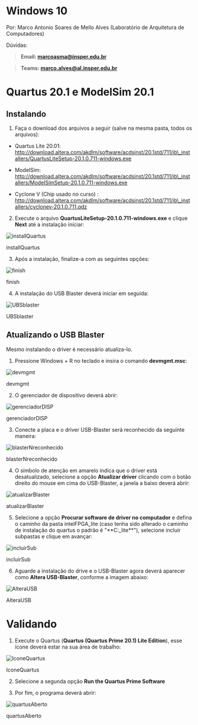Windows 10
==========

Por: Marco Antonio Soares de Mello Alves (Laboratório de Arquitetura de
Computadores)

Dúvidas:

> **Email: marcoasma@insper.edu.br**

> **Teams: marco.alves@al.insper.edu.br**

Quartus 20.1 e ModelSim 20.1
============================

Instalando
----------

1.  Faça o download dos arquivos a seguir (salve na mesma pasta, todos
    os arquivos):

-   Quartus Lite 20.01:
    http://download.altera.com/akdlm/software/acdsinst/20.1std/711/ib\_installers/QuartusLiteSetup-20.1.0.711-windows.exe

-   ModelSim:
    http://download.altera.com/akdlm/software/acdsinst/20.1std/711/ib\_installers/ModelSimSetup-20.1.0.711-windows.exe

-   Cyclone V (Chip usado no curso) :
    http://download.altera.com/akdlm/software/acdsinst/20.1std/711/ib\_installers/cyclonev-20.1.0.711.qdz

2.  Execute o arquivo **QuartusLiteSetup-20.1.0.711-windows.exe** e
    clique **Next** até a instalação iniciar:

![installQuartus](installQuartus.png)

installQuartus

3.  Após a instalação, finalize-a com as seguintes opções:

![finish](finish.png)

finish

4.  A instalação do USB Blaster deverá iniciar em seguida:

![UBSblaster](UBSblaster.png)

UBSblaster

Atualizando o USB Blaster
-------------------------

Mesmo instalando o driver é necessário atualiza-lo.

1.  Pressione Windows + R no teclado e insira o comando **devmgmt.msc**:

![devmgmt](devmgmt.png)

devmgmt

2.  O gerenciador de dispositivo deverá abrir:

![gerenciadorDISP](gerenciadorDISP.png)

gerenciadorDISP

3.  Conecte a placa e o driver USB-Blaster será reconhecido da seguinte
    maneira:

![blasterNreconhecido](blasterNreconhecido.png)

blasterNreconhecido

4.  O símbolo de atenção em amarelo indica que o driver está
    desatualizado, selecione a opção **Atualizar driver** clicando com o
    botão direito do mouse em cima do USB-Blaster, a janela a baixo
    deverá abrir:

![atualizarBlaster](atualizarBlaster.png)

atualizarBlaster

5.  Selecione a opção **Procurar software de driver no computador** e
    defina o caminho da pasta intelFPGA\_lite (caso tenha sido alterado
    o caminho de instalação do quartus o padrão é "\*\*C:\_lite\*\*"),
    selecione incluir subpastas e clique em avançar:

![incluirSub](incluirSub.png)

incluirSub

6.  Aguarde a instalação do drive e o USB-Blaster agora deverá aparecer
    como **Altera USB-Blaster**, conforme a imagem abaixo:

![AlteraUSB](AlteraUSB.png)

AlteraUSB

Validando
=========

1.  Execute o Quartus (**Quartus (Quartus Prime 20.1) Lite Edition**),
    esse ícone deverá estar na sua área de trabalho:

![IconeQuartus](IconeQuartus.png)

IconeQuartus

2.  Selecione a segunda opção **Run the Quartus Prime Software**

3.  Por fim, o programa deverá abrir:

![quartusAberto](quartusAberto.png)

quartusAberto
